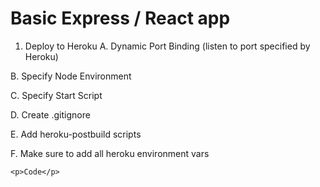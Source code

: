 # Basic Express / React app

1. Deploy to Heroku
  A. Dynamic Port Binding (listen to port specified by Heroku)

  B. Specify Node Environment

  C. Specify Start Script

  D. Create .gitignore

  E. Add heroku-postbuild scripts

  F. Make sure to add all heroku environment vars

```
<p>Code</p>
```
